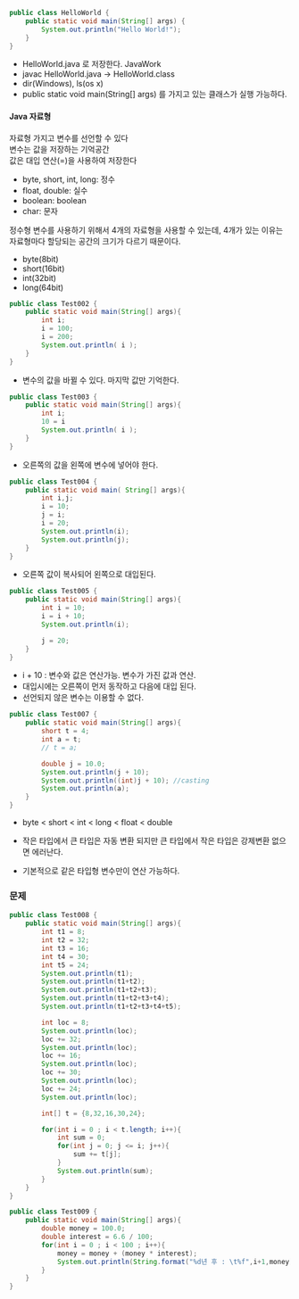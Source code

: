 ```java
public class HelloWorld {
    public static void main(String[] args) {
        System.out.println("Hello World!");
    }
}
```

- HelloWorld.java 로 저장한다. JavaWork
- javac HelloWorld.java -> HelloWorld.class
- dir(Windows), ls(os x)
- public static void main(String[] args) 를 가지고 있는 클래스가 실행 가능하다.

#### Java 자료형

자료형 가지고 변수를 선언할 수 있다  
변수는 값을 저장하는 기억공간  
값은 대입 연산(=)을 사용하여 저장한다

- byte, short, int, long: 정수
- float, double: 실수
- boolean: boolean
- char: 문자

정수형 변수를 사용하기 위해서 4개의 자료형을 사용할 수 있는데, 4개가 있는 이유는 자료형마다 할당되는 공간의 크기가 다르기 때문이다.

- byte(8bit)
- short(16bit)
- int(32bit)
- long(64bit)

```java
public class Test002 {
    public static void main(String[] args){
        int i;
        i = 100;
        i = 200;
        System.out.println( i );
    }
}
```

- 변수의 값을 바뀔 수 있다. 마지막 값만 기억한다.

```java
public class Test003 {
    public static void main(String[] args){
        int i;
        10 = i
        System.out.println( i );
    }
}
```

- 오른쪽의 값을 왼쪽에 변수에 넣어야 한다.

```java
public class Test004 {
    public static void main( String[] args){
        int i,j;
        i = 10;
        j = i;
        i = 20;
        System.out.println(i);
        System.out.println(j);
    }
}
```

- 오른쪽 값이 복사되어 왼쪽으로 대입된다.

```java
public class Test005 {
    public static void main(String[] args){
        int i = 10;
        i = i + 10;
        System.out.println(i);

        j = 20;
    }
}
```

- i + 10 : 변수와 값은 연산가능. 변수가 가진 값과 연산.
- 대입시에는 오른쪽이 먼저 동작하고 다음에 대입 된다.
- 선언되지 않은 변수는 이용할 수 없다.

```java
public class Test007 {
    public static void main(String[] args){
        short t = 4;
        int a = t;
        // t = a;

        double j = 10.0;
        System.out.println(j + 10);
        System.out.println((int)j + 10); //casting
        System.out.println(a);
    }
}
```

- byte < short < int < long < float < double
- 작은 타입에서 큰 타입은 자동 변환 되지만 큰 타입에서 작은 타입은 강제변환 없으면 에러난다.

- 기본적으로 같은 타입형 변수만이 연산 가능하다.

### 문제

```java
public class Test008 {
    public static void main(String[] args){
        int t1 = 8;
        int t2 = 32;
        int t3 = 16;
        int t4 = 30;
        int t5 = 24;
        System.out.println(t1);
        System.out.println(t1+t2);
        System.out.println(t1+t2+t3);
        System.out.println(t1+t2+t3+t4);
        System.out.println(t1+t2+t3+t4+t5);

        int loc = 8;
        System.out.println(loc);
        loc += 32;
        System.out.println(loc);
        loc += 16;
        System.out.println(loc);
        loc += 30;
        System.out.println(loc);
        loc += 24;
        System.out.println(loc);

        int[] t = {8,32,16,30,24};

        for(int i = 0 ; i < t.length; i++){
            int sum = 0;
            for(int j = 0; j <= i; j++){
                sum += t[j];
            }
            System.out.println(sum);
        }
    }
}
```

```java
public class Test009 {
    public static void main(String[] args){
        double money = 100.0;
        double interest = 6.6 / 100;
        for(int i = 0 ; i < 100 ; i++){
            money = money + (money * interest);
            System.out.println(String.format("%d년 후 : \t%f",i+1,money));
        }
    }
}
```
